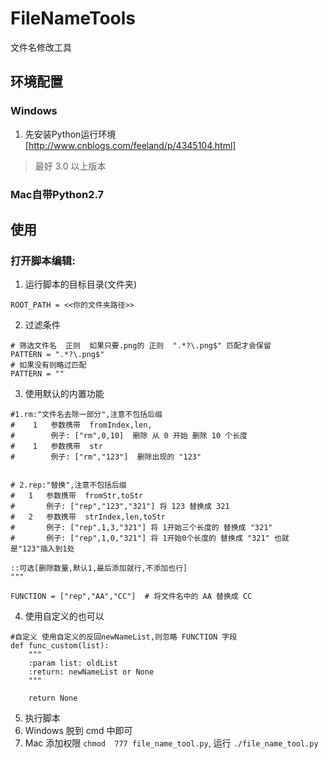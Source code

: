 # FileNameTools
文件名修改工具


## 环境配置

### Windows
1. 先安装Python运行环境[http://www.cnblogs.com/feeland/p/4345104.html]

>最好 3.0 以上版本

### Mac自带Python2.7


## 使用
### 打开脚本编辑:

1. 运行脚本的目标目录(文件夹)
```
ROOT_PATH = <<你的文件夹路径>>
```

2. 过滤条件
```
# 筛选文件名  正则  如果只要.png的 正则  ".*?\.png$" 匹配才会保留
PATTERN = ".*?\.png$"
# 如果没有则略过匹配
PATTERN = ""
```

3. 使用默认的内置功能

```
#1.rm:"文件名去除一部分",注意不包括后缀
#    1   参数携带  fromIndex,len,
#        例子: ["rm",0,10]  删除 从 0 开始 删除 10 个长度
#    1   参数携带  str
#        例子: ["rm","123"]  删除出现的 "123"


# 2.rep:"替换",注意不包括后缀
#   1   参数携带  fromStr,toStr
#       例子: ["rep","123","321"] 将 123 替换成 321
#   2   参数携带  strIndex,len,toStr
#       例子: ["rep",1,3,"321"] 将 1开始三个长度的 替换成 "321"
#       例子: ["rep",1,0,"321"] 将 1开始0个长度的 替换成 "321" 也就是"123"插入到1处

::可选[删除数量,默认1,最后添加就行,不添加也行]
"""

FUNCTION = ["rep","AA","CC"]  # 将文件名中的 AA 替换成 CC

```

4. 使用自定义的也可以

```
#自定义 使用自定义的反回newNameList,则忽略 FUNCTION 字段
def func_custom(list):
    """
    :param list: oldList
    :return: newNameList or None
    """

    return None

```


5. 执行脚本
  1. Windows 脱到 cmd 中即可
  2. Mac 添加权限 `chmod  777 file_name_tool.py`, 运行 `./file_name_tool.py`
